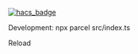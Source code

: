 [![hacs_badge](https://img.shields.io/badge/HACS-Custom-41BDF5.svg?style=for-the-badge)](https://github.com/hacs/integration)


Development:
npx parcel src/index.ts

Reload